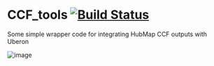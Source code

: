 # CCF_tools [![Build Status](https://travis-ci.com/obophenotype/CCF_tools.svg?branch=master)](https://travis-ci.com/obophenotype/CCF_tools)

Some simple wrapper code for integrating HubMap CCF outputs with Uberon


![image](https://user-images.githubusercontent.com/112839/95355967-0ecc2380-08be-11eb-85ab-6dea787e43a5.png)
